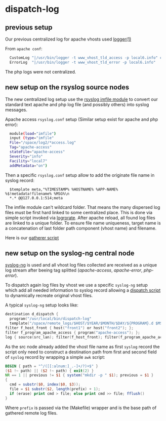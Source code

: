 # dispatch-log

## previous setup

Our previous centralized log for apache vhosts used
[logger(1)][logger]

[logger]: http://man7.org/linux/man-pages/man1/logger.1.html "man"

From `apache conf`:

```apache
  CustomLog "|/usr/bin/logger -t www_vhost_tld_access -p local6.info" combined
  ErrorLog  "|/usr/bin/logger -t www_vhost_tld_error -p local6.info"
```

The php logs were not centralized.

## new setup on the rsyslog source nodes

The new centralized log setup use the [rsyslog imfile module][imfile]
to convert our standard text apache and php log file (and possibly
others) into syslog messages.

[imfile]: http://www.rsyslog.com/doc/v8-stable/configuration/modules/imfile.html "doc"

Apache access `rsyslog.conf` setup (Similar setup exist for apache and
php error):


```bash
  module(load="imfile")
  input (type="imfile"
  File="/space/log2/*access.log"
  Tag="apache-access"
  stateFile="apache-access"
  Severity="info"
  Facility="local7"
  addMetadata="on")
```
  
Then a specific `rsyslog.conf` setup allow to add the originate file
name in syslog record:

```
  $template meta,"%TIMESTAMP% %HOSTNAME% %APP-NAME% %$!metadata!filename% %MSG%\n
  *.* @@127.0.0.1:514;meta
```

The imfile module can't wildcard folder.  That means the many
dispersed log files must be first hard linked to some centralized
place.  This is done via simple script invoked via
[logrorate][logrotate].  After apache reload, all found log files are
linked to a unique folder.  To ensure file name uniqueness, target
name is a concatenation of last folder path component (vhost name) and
filename.

[logrotate]: https://linux.die.net/man/8/logrotate "man"

Here is our [gatherer script](gather-log "local src")
  
## new setup on the syslog-ng central node

[syslog-ng][syslog-ng] is used and all vhost log files collected are
received as a unique log stream after beeing tag splitted
(*apache-access*, *apache-error*, *php-error*).
  
[syslog-ng]: https://linux.die.net/man/8/syslog-ng "man"

To dispatch again log files by vhost we use a specific `syslog-ng`
setup which add all needed information to syslog record allowing a
[dispatch script](dispatch-log "local src") to dynamically recreate original vhost
files.

A typical `syslog-ng` setup looks like:

```c
destination d_dispatch {
  program("/usr/local/bin/dispatch-log"
  template("/space/remote_logs/$HOST/$YEAR/$MONTH/$DAY/${PROGRAM}.d $MSG\n")); };
filter f_host_front { host("front1") or host("front2"); };
filter f_program_apache_access { program("apache-access"); };
log { source(src_lan); filter(f_host_front); filter(f_program_apache_access); destination(d_dispatch); };
```

As the src node already added the vhost file name as first `syslog`
record the script only need to construct a destination path from first
and second field of `syslog` record by wrapping a simple `awk` script:

```awk
BEGIN { path = "^/([[:alnum:]_.-]+/?)+$" }
($1 !~ path) || ($2 !~ path) { exit(2) }
NR == 1 || previous != $1 { system("mkdir -p " $1); previous = $1 }
{
  cmd = substr($0, index($0, $3));
  file = $1 substr($2, length(prefix) + 1);
  if (erase) print cmd > file; else print cmd >> file; fflush()
}
```

Where `prefix` is passed via the (Makefile) wrapper and is the base
path of gathered remote log files.
